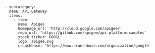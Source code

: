       - subcategory:
        name: API Gateway
        items:
          - item:
            name: Apigee
            homepage_url: 'http://cloud.google.com/apigee/'
            repo_url: 'https://github.com/apigee/api-platform-samples'
            stock_ticker: GOOGL
            logo: apigee.svg
            crunchbase: 'https://www.crunchbase.com/organization/google'